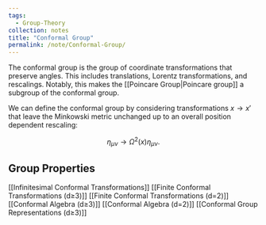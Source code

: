 ```yaml
---
tags:
  - Group-Theory
collection: notes
title: "Conformal Group"
permalink: /note/Conformal-Group/
---
```

The conformal group is the group of coordinate transformations that preserve
angles. This includes translations, Lorentz transformations, and rescalings.
Notably, this makes the [[Poincare Group|Poincare group]] a subgroup of the conformal group. 

We can define the conformal group by considering transformations $x\rightarrow x'$ that leave the Minkowski metric unchanged up to an overall position dependent rescaling:

$$
\eta_{\mu\nu} \rightarrow \Omega^2(x) \eta_{\mu\nu}
.$$


## Group Properties
[[Infinitesimal Conformal Transformations]]
[[Finite Conformal Transformations (d≥3)]]
[[Finite Conformal Transformations (d=2)]]
[[Conformal Algebra (d≥3)]]
[[Conformal Algebra (d=2)]]
[[Conformal Group Representations (d≥3)]]
